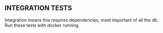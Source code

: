 ## INTEGRATION TESTS

Integration means this requires dependencies, most important of all the db.
Run these tests with docker running.